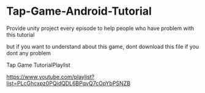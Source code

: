 # Tap-Game-Android-Tutorial
Provide unity project every episode to help people who have problem with this tutorial

but if you want to understand about this game, dont download this file if you dont any problem

Tap Game TutorialPlaylist

https://www.youtube.com/playlist?list=PLcGhcxpz0PQidQDL6BPqvQ7cOpYbPSNZB
